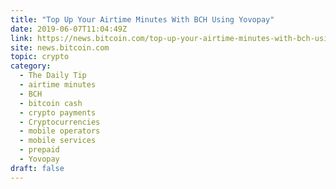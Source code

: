 ```yaml
---
title: "Top Up Your Airtime Minutes With BCH Using Yovopay"
date: 2019-06-07T11:04:49Z
link: https://news.bitcoin.com/top-up-your-airtime-minutes-with-bch-using-yovopay/?utm_medium=RSS&utm_source=hune
site: news.bitcoin.com
topic: crypto
category:
  - The Daily Tip
  - airtime minutes
  - BCH
  - bitcoin cash
  - crypto payments
  - Cryptocurrencies
  - mobile operators
  - mobile services
  - prepaid
  - Yovopay
draft: false
---
```

